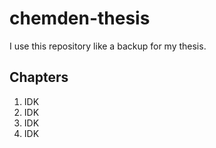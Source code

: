 # chemden-thesis

I use this repository like a backup for my thesis.

## Chapters

1. IDK
2. IDK
3. IDK
4. IDK